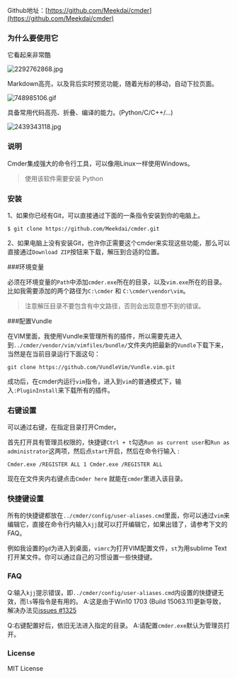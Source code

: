 Github地址：[https://github.com/Meekdai/cmder](https://github.com/Meekdai/cmder)

### 为什么要使用它

它看起来非常酷

![2292762868.jpg](https://raw.githubusercontent.com/Meekdai/cmder/master/image/1.jpg)

Markdown高亮，以及背后实时预览功能，随着光标的移动，自动下拉页面。

![748985106.gif](https://raw.githubusercontent.com/Meekdai/cmder/master/image/2.gif)

具备常用代码高亮、折叠、编译的能力。(Python/C/C++/...)

![2439343118.jpg](https://raw.githubusercontent.com/Meekdai/cmder/master/image/3.jpg)

### 说明

Cmder集成强大的命令行工具，可以像用Linux一样使用Windows。

> 使用该软件需要安装 Python

### 安装

1、如果你已经有Git，可以直接通过下面的一条指令安装到你的电脑上。

```
$ git clone https://github.com/Meekdai/cmder.git
```

2、如果电脑上没有安装Git，也许你正需要这个cmder来实现这些功能，那么可以直接通过`Download ZIP`按钮来下载，解压到合适的位置。

###环境变量

必须在环境变量的`Path`中添加`cmder.exe`所在的目录，以及`vim.exe`所在的目录。比如我需要添加的两个路径为`C:\cmder` 和 `C:\cmder\vendor\vim`。 

> 注意解压目录不要包含有中文路径，否则会出现意想不到的错误。

###配置Vundle

在VIM里面，我使用Vundle来管理所有的插件，所以需要先进入到`../cmder/vendor/vim/vimfiles/bundle/`文件夹内把最新的`Vundle`下载下来，当然是在当前目录运行下面这句：

```
git clone https://github.com/VundleVim/Vundle.vim.git
```

成功后，在cmder内运行`vim`指令，进入到`vim`的普通模式下，输入`:PluginInstall`来下载所有的插件。

### 右键设置

可以通过右键，在指定目录打开Cmder。

首先打开具有管理员权限的，快捷键`Ctrl + t`勾选`Run as current user`和`Run as administrator`这两项，然后点`start`开启，然后在命令行输入 :

```
Cmder.exe /REGISTER ALL 1 Cmder.exe /REGISTER ALL 
```
现在在文件夹内右键点击`Cmder here` 就能在`cmder`里进入该目录。

### 快捷键设置
所有的快捷键都放在`../cmder/config/user-aliases.cmd`里面，你可以通过`vim`来编辑它，直接在命令行内输入`kjj`就可以打开编辑它，如果出错了，请参考下文的FAQ。

例如我设置的`gd`为进入到桌面，`vimrc`为打开VIM配置文件，`st`为用sublime Text打开某文件。你可以通过自己的习惯设置一些快捷键。

### FAQ
Q:输入`kjj`提示错误，即`../cmder/config/user-aliases.cmd`内设置的快捷键无效，而`ls`等指令是有用的。
A:这是由于Win10 1703 (Build 15063.11)更新导致，解决办法见[issues #1325](https://github.com/cmderdev/cmder/issues/1325)

Q:右键配置好后，依旧无法进入指定的目录。
A:请配置`cmder.exe`默认为管理员打开。

### License
MIT License

[comment]: # (##{"timestamp":1497112740}##)